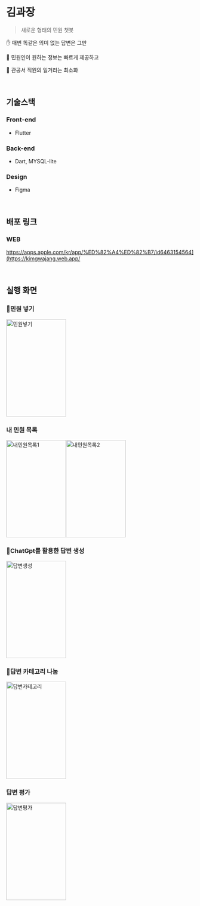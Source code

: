 # 김과장
> 새로운 형태의 민원 챗봇

✋ 매번 똑같은 의미 없는 답변은 그만

📌 민원인이 원하는 정보는 빠르게 제공하고

📑 관공서 직원의 일거리는 최소화

<br/>


## 기술스택

### Front-end

- Flutter

### Back-end

- Dart, MYSQL-lite


### Design
- Figma
<br/>

## 배포 링크

### WEB
https://apps.apple.com/kr/app/%ED%82%A4%ED%82%B7/id6463154564](https://kimgwajang.web.app/

<br/>

## 실행 화면

### 민원 넣기
<img alt="민원넣기" src="https://github.com/pdh0927/keyket/assets/67888951/c4b51f3d-b400-49ad-bd37-b07679b56cb7" width = "160" height = "260">


### 내 민원 목록
<img alt="내민원목록1" src="https://github.com/pdh0927/keyket/assets/67888951/84e01d01-4d32-4b88-830e-91a5a5e6640b" width = "160" height = "260"><img alt="내민원목록2" src="https://github.com/pdh0927/keyket/assets/67888951/969b2287-77b2-4771-bc35-9285743753d2" width = "160" height = "260">


### ChatGpt를 활용한 답변 생성
<img alt="답변생성" src="https://github.com/pdh0927/keyket/assets/67888951/0bcdf764-b51a-424b-b0b0-980c39208e7c" width = "160" height = "260">

### 답변 카테고리 나눔
<img alt="답변카테고리" src="https://github.com/pdh0927/keyket/assets/67888951/f7f2928d-b705-4313-b5f5-3ce3edfd01fb" width = "160" height = "260">

### 답변 평가
<img alt="답변평가" src="https://github.com/pdh0927/keyket/assets/67888951/21fcb41a-015a-4f97-8051-612f8551aa09" width = "160" height = "260">

